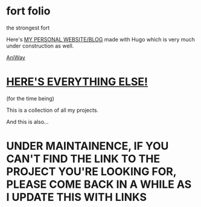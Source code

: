 # fort folio
the strongest fort

Here's [MY PERSONAL WEBSITE/BLOG](https://exitflynn.github.io/blog) made with Hugo which is very much under construction as well.

[AniWay](https://github.com/exitflynn/aniway)

# [HERE'S EVERYTHING ELSE!](https://drive.google.com/drive/folders/19CncXRMmf7fcjKwKaVLq40pKkW6xbQxP?usp=sharing)
(for the time being)


This is a collection of all my projects.

And this is also...
# UNDER MAINTAINENCE, IF YOU CAN'T FIND THE LINK TO THE PROJECT YOU'RE LOOKING FOR, PLEASE COME BACK IN A WHILE AS I UPDATE THIS WITH LINKS
